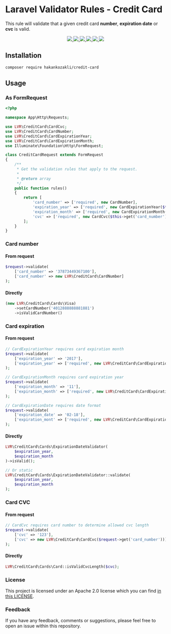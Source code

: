 # Laravel Validator Rules - Credit Card

This rule will validate that a given credit card **number**, **expiration date** or **cvc** is valid.

<p align="center">
  <a href="https://travis-ci.org/laravel-validation-rules/credit-card">
    <img src="https://img.shields.io/travis/laravel-validation-rules/credit-card.svg?style=flat-square">
  </a>
  <a href="https://scrutinizer-ci.com/g/laravel-validation-rules/credit-card/code-structure/master/code-coverage">
    <img src="https://img.shields.io/scrutinizer/coverage/g/laravel-validation-rules/credit-card.svg?style=flat-square">
  </a>
  <a href="https://scrutinizer-ci.com/g/laravel-validation-rules/credit-card">
    <img src="https://img.shields.io/scrutinizer/g/laravel-validation-rules/credit-card.svg?style=flat-square">
  </a>
  <a href="https://github.com/laravel-validation-rules/credit-card/blob/master/LICENSE">
    <img src="https://img.shields.io/github/license/laravel-validation-rules/credit-card.svg?style=flat-square">
  </a>
  <a href="https://packagist.org/packages/laravel-validation-rules/credit-card">
      <img src="https://img.shields.io/packagist/dt/laravel-validation-rules/credit-card.svg?style=flat-square">
  </a>
  <a href="https://twitter.com/DarkaOnLine">
    <img src="http://img.shields.io/badge/author-@DarkaOnLine-blue.svg?style=flat-square">
  </a>
</p>

## Installation

```bash
composer require hakankozakli/credit-card
```

## Usage
### As FormRequest
```php
<?php

namespace App\Http\Requests;

use LVR\CreditCard\CardCvc;
use LVR\CreditCard\CardNumber;
use LVR\CreditCard\CardExpirationYear;
use LVR\CreditCard\CardExpirationMonth;
use Illuminate\Foundation\Http\FormRequest;

class CreditCardRequest extends FormRequest
{
    /**
     * Get the validation rules that apply to the request.
     *
     * @return array
     */
    public function rules()
    {
        return [
            'card_number' => ['required', new CardNumber],
            'expiration_year' => ['required', new CardExpirationYear($this->get('expiration_month'))],
            'expiration_month' => ['required', new CardExpirationMonth($this->get('expiration_year'))],
            'cvc' => ['required', new CardCvc($this->get('card_number'))]
        ];
    }
}
```

### Card number
#### From request
```php
$request->validate(
    ['card_number' => '37873449367100'],
    ['card_number' => new LVR\CreditCard\CardNumber]
);
```
#### Directly
```php
(new LVR\CreditCard\Cards\Visa)
    ->setCardNumber('4012888888881881')
    ->isValidCardNumber()
```


### Card expiration
#### From request
```php
// CardExpirationYear requires card expiration month
$request->validate(
    ['expiration_year' => '2017'],
    ['expiration_year' => ['required', new LVR\CreditCard\CardExpirationYear($request->get('expiration_month'))]]
);

// CardExpirationMonth requires card expiration year
$request->validate(
    ['expiration_month' => '11'],
    ['expiration_month' => ['required', new LVR\CreditCard\CardExpirationMonth($request->get('expiration_year'))]]
);

// CardExpirationDate requires date format
$request->validate(
    ['expiration_date' => '02-18'],
    ['expiration_mont' => ['required', new LVR\CreditCard\CardExpirationDate('m-y')]]
);
```
#### Directly
```php
LVR\CreditCard\Cards\ExpirationDateValidator(
    $expiration_year,
    $expiration_month
)->isValid();

// Or static
LVR\CreditCard\Cards\ExpirationDateValidator::validate(
    $expiration_year,
    $expiration_month
);
```


### Card CVC
#### From request
```php
// CardCvc requires card number to determine allowed cvc length
$request->validate(
    ['cvc' => '123'],
    ['cvc' => new LVR\CreditCard\CardCvc($request->get('card_number'))]
);

```
#### Directly
```php
LVR\CreditCard\Cards\Card::isValidCvcLength($cvc);
```


### License
This project is licensed under an Apache 2.0 license which you can find
[in this LICENSE](https://github.com/laravel-validation-rules/credit-card/blob/master/LICENSE).


### Feedback
If you have any feedback, comments or suggestions, please feel free to open an
issue within this repository.
